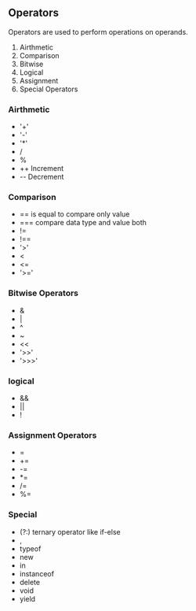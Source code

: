 ## Operators 

Operators are used to perform operations on operands.

1. Airthmetic 
2. Comparison
3. Bitwise
4. Logical
5. Assignment
6. Special Operators


### Airthmetic
- '+'
- '-'
- '*'
- /
- %
- ++  Increment
- --  Decrement


### Comparison
- ==    is equal to compare only value
- ===   compare data type and value both
- != 
- !==
- '>'
- <
- <=
- '>='

### Bitwise Operators
- &
- |
- ^
- ~
- <<
- '>>'
- '>>>'


### logical 
- &&
- ||
- !

### Assignment Operators
- =
- +=
- -=
- *=
- /=
- %=

### Special
- (?:)   ternary operator like if-else 
- ,
- typeof
- new
- in
- instanceof
- delete
- void
- yield
